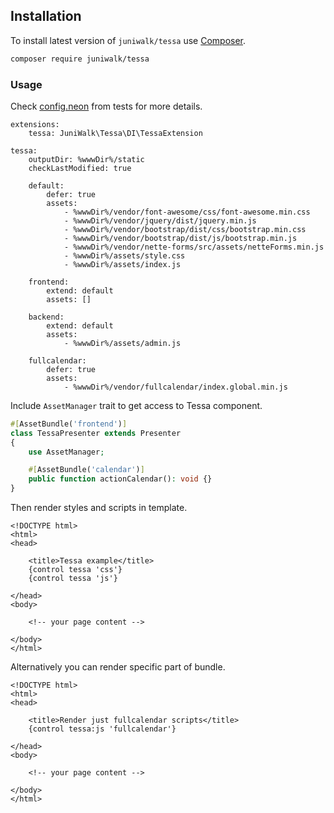 ## Installation

To install latest version of `juniwalk/tessa` use [Composer](https://getcomposer.org).

```bash
composer require juniwalk/tessa
```


### Usage

Check [config.neon](tests/config.neon) from tests for more details.

```neon
extensions:
	tessa: JuniWalk\Tessa\DI\TessaExtension

tessa:
	outputDir: %wwwDir%/static
	checkLastModified: true

	default:
		defer: true
		assets:
			- %wwwDir%/vendor/font-awesome/css/font-awesome.min.css
			- %wwwDir%/vendor/jquery/dist/jquery.min.js
			- %wwwDir%/vendor/bootstrap/dist/css/bootstrap.min.css
			- %wwwDir%/vendor/bootstrap/dist/js/bootstrap.min.js
			- %wwwDir%/vendor/nette-forms/src/assets/netteForms.min.js
			- %wwwDir%/assets/style.css
			- %wwwDir%/assets/index.js

	frontend:
		extend: default
		assets: []

	backend:
		extend: default
		assets:
			- %wwwDir%/assets/admin.js

	fullcalendar:
		defer: true
		assets:
			- %wwwDir%/vendor/fullcalendar/index.global.min.js
```

Include `AssetManager` trait to get access to Tessa component.

```php
#[AssetBundle('frontend')]
class TessaPresenter extends Presenter
{
	use AssetManager;

	#[AssetBundle('calendar')]
	public function actionCalendar(): void {}
}
```

Then render styles and scripts in template.

```latte
<!DOCTYPE html>
<html>
<head>

	<title>Tessa example</title>
	{control tessa 'css'}
	{control tessa 'js'}

</head>
<body>

	<!-- your page content -->

</body>
</html>
```

Alternatively you can render specific part of bundle.

```latte
<!DOCTYPE html>
<html>
<head>

	<title>Render just fullcalendar scripts</title>
	{control tessa:js 'fullcalendar'}

</head>
<body>

	<!-- your page content -->

</body>
</html>
```
